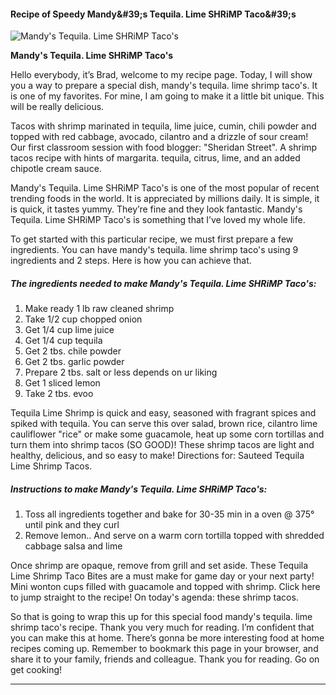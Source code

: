             

#### Recipe of Speedy Mandy&amp;#39;s Tequila. Lime SHRiMP Taco&amp;#39;s

![Mandy's Tequila. Lime SHRiMP Taco's](https://img-global.cpcdn.com/recipes/b557627924640b30/751x532cq70/mandys-tequila-lime-shrimp-tacos-recipe-main-photo.jpg)

**Mandy's Tequila. Lime SHRiMP Taco's**

Hello everybody, it’s Brad, welcome to my recipe page. Today, I will show you a way to prepare a special dish, mandy's tequila. lime shrimp taco's. It is one of my favorites. For mine, I am going to make it a little bit unique. This will be really delicious.

Tacos with shrimp marinated in tequila, lime juice, cumin, chili powder and topped with red cabbage, avocado, cilantro and a drizzle of sour cream! Our first classroom session with food blogger: "Sheridan Street". A shrimp tacos recipe with hints of margarita. tequila, citrus, lime, and an added chipotle cream sauce.

Mandy's Tequila. Lime SHRiMP Taco's is one of the most popular of recent trending foods in the world. It is appreciated by millions daily. It is simple, it is quick, it tastes yummy. They’re fine and they look fantastic. Mandy's Tequila. Lime SHRiMP Taco's is something that I’ve loved my whole life.

To get started with this particular recipe, we must first prepare a few ingredients. You can have mandy's tequila. lime shrimp taco's using 9 ingredients and 2 steps. Here is how you can achieve that.

##### The ingredients needed to make Mandy's Tequila. Lime SHRiMP Taco's:

1.  Make ready 1 lb raw cleaned shrimp
2.  Take 1/2 cup chopped onion
3.  Get 1/4 cup lime juice
4.  Get 1/4 cup tequila
5.  Get 2 tbs. chile powder
6.  Get 2 tbs. garlic powder
7.  Prepare 2 tbs. salt or less depends on ur liking
8.  Get 1 sliced lemon
9.  Take 2 tbs. evoo

Tequila Lime Shrimp is quick and easy, seasoned with fragrant spices and spiked with tequila. You can serve this over salad, brown rice, cilantro lime cauliflower "rice" or make some guacamole, heat up some corn tortillas and turn them into shrimp tacos (SO GOOD)! These shrimp tacos are light and healthy, delicious, and so easy to make! Directions for: Sauteed Tequila Lime Shrimp Tacos.

##### Instructions to make Mandy's Tequila. Lime SHRiMP Taco's:

1.  Toss all ingredients together and bake for 30-35 min in a oven @ 375° until pink and they curl
2.  Remove lemon.. And serve on a warm corn tortilla topped with shredded cabbage salsa and lime

Once shrimp are opaque, remove from grill and set aside. These Tequila Lime Shrimp Taco Bites are a must make for game day or your next party! Mini wonton cups filled with guacamole and topped with shrimp. Click here to jump straight to the recipe! On today's agenda: these shrimp tacos.

So that is going to wrap this up for this special food mandy's tequila. lime shrimp taco's recipe. Thank you very much for reading. I’m confident that you can make this at home. There’s gonna be more interesting food at home recipes coming up. Remember to bookmark this page in your browser, and share it to your family, friends and colleague. Thank you for reading. Go on get cooking!

* * *